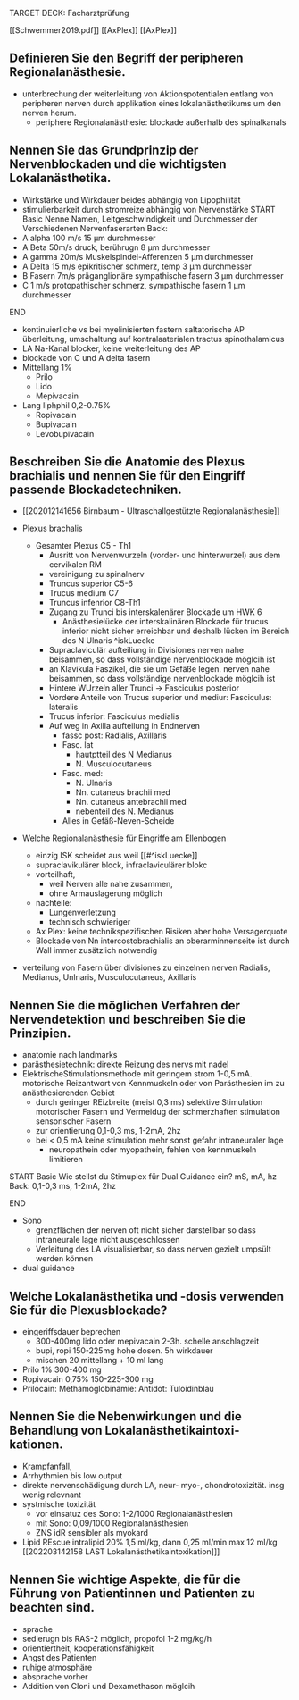 TARGET DECK: Facharztprüfung

[[Schwemmer2019.pdf]]
[[AxPlex]] [[AxPlex]]
## Definieren Sie den Begriff der peripheren Regionalanästhesie.
- unterbrechung der weiterleitung von Aktionspotentialen entlang von peripheren nerven durch applikation eines  lokalanästhetikums um den nerven herum. 
	- periphere Regionalanästhesie: blockade außerhalb des spinalkanals
## Nennen Sie das Grundprinzip der Nervenblockaden und die wichtigsten Lokalanästhetika.
- Wirkstärke und Wirkdauer beides abhängig von Lipophilität
- stimulierbarkeit durch stromreize abhängig von Nervenstärke
START
Basic
Nenne Namen, Leitgeschwindigkeit und Durchmesser der Verschiedenen Nervenfaserarten
Back:
- A alpha 100 m/s 15 µm durchmesser
- A Beta 50m/s druck, berührugn 8 µm durchmesser
- A gamma	20m/s	Muskelspindel-Afferenzen 5  µm durchmesser
- A Delta 15 m/s epikritischer schmerz, temp 3  µm durchmesser
- B Fasern 7m/s präganglionäre sympathische fasern 3  µm durchmesser
- C 1 m/s protopathischer schmerz, sympathische fasern 1 µm durchmesser
<!--ID: 1647978148570-->
END

-  kontinuierliche vs bei myelinisierten fastern saltatorische AP überleitung, umschaltung auf kontralaaterialen tractus spinothalamicus
- LA Na-Kanal blocker, keine weiterleitung des AP
- blockade von C und A delta fasern
- Mittellang 1%
	- Prilo
	- Lido
	- Mepivacain
- Lang liphphil 0,2-0.75%
	- Ropivacain
	- Bupivacain
	- Levobupivacain
## Beschreiben Sie die Anatomie des Plexus brachialis und nennen Sie für den Eingriff passende Blockadetechniken.
- [[202012141656 Birnbaum - Ultraschallgestützte Regionalanästhesie]]
- Plexus brachalis
	- Gesamter Plexus C5 - Th1
		- Ausritt von Nervenwurzeln (vorder- und hinterwurzel) aus dem cervikalen RM
		- vereinigung zu spinalnerv
		- Truncus superior C5-6
		- Trucus medium C7
		- Truncus infenrior C8-Th1
		- Zugang zu Trunci bis interskalenärer Blockade um HWK 6
			- Anästhesielücke der interskalinären Blockade für trucus inferior nicht sicher erreichbar und deshalb lücken im Bereich des N Ulnaris ^iskLuecke 
		- Supraclaviculär aufteiliung in Divisiones nerven nahe beisammen, so dass vollständige nervenblockade möglcih ist
		- an Klavikula Faszikel, die sie um Gefäße legen. nerven nahe beisammen, so dass vollständige nervenblockade möglcih ist
		- Hintere WUrzeln aller Trunci -> Fasciculus posterior
		- Vordere Anteile von Trucus superior und mediur: Fasciculus: lateralis
		- Trucus inferior: Fasciculus medialis
		- Auf weg in Axilla aufteilung in Endnerven
			- fassc post: Radialis, Axillaris
			- Fasc. lat
				- hautptteil des N Medianus
				- N. Musculocutaneus
			- Fasc. med:
				- N. Ulnaris
				- Nn. cutaneus brachii med
				- Nn. cutaneus antebrachii med
				- nebenteil des N. Medianus
			- Alles in Gefäß-Neven-Scheide
- Welche Regionalanästhesie für Eingriffe am Ellenbogen
	- einzig ISK scheidet aus weil [[#^iskLuecke]]
	- supraclavikulärer block, infraclaviculärer blokc
	- vorteilhaft, 
		- weil Nerven alle nahe zusammen, 
		- ohne Armauslagerung möglich
	- nachteile: 
		- Lungenverletzung
		- technisch schwieriger
	- Ax Plex: keine technikspezifischen Risiken aber hohe Versagerquote
	- Blockade von Nn intercostobrachialis an oberarminnenseite ist durch Wall immer zusätzlich notwendig

- verteilung von Fasern über divisiones zu einzelnen nerven Radialis, Medianus, Unlnaris, Musculocutaneus, Axillaris
## Nennen Sie die möglichen Verfahren der Nervendetektion und beschreiben Sie die Prinzipien.
- anatomie nach landmarks
- parästhesietechnik: direkte Reizung des nervs mit nadel
- ElektrischeStimulationsmethode mit geringem strom 1-0,5 mA. motorische Reizantwort von Kennmuskeln oder von Parästhesien im zu anästhesierenden Gebiet
	- durch geringer REizbreite (meist 0,3 ms) selektive Stimulation motorischer Fasern und Vermeidug der schmerzhaften stimulation sensorischer Fasern
	- zur orientierung 0,1-0,3 ms, 1-2mA, 2hz
	- bei < 0,5 mA keine stimulation mehr sonst gefahr intraneuraler lage
		- neuropathein oder myopathein, fehlen von kennmuskeln limitieren

START
Basic
Wie stellst du Stimuplex für Dual Guidance ein? mS, mA, hz
Back:
0,1-0,3 ms, 1-2mA, 2hz
<!--ID: 1647980385979-->
END
- Sono
	- grenzflächen der nerven oft nicht sicher darstellbar so dass intraneurale lage nicht ausgeschlossen 	
	- Verleitung des LA visualisierbar, so dass nerven gezielt umpsült werden können
- dual guidance
## Welche Lokalanästhetika und -dosis verwenden Sie für die Plexusblockade?
- eingeriffsdauer beprechen
	- 300-400mg lido oder mepivacain 2-3h. schelle anschlagzeit
	- bupi, ropi 150-225mg hohe dosen. 5h wirkdauer
	- mischen 20 mittellang + 10 ml lang
- Prilo 1% 300-400 mg
- Ropivacain 0,75% 150-225-300 mg
- Prilocain: Methämoglobinämie: Antidot: Tuloidinblau
## Nennen Sie die Nebenwirkungen und die Behandlung von Lokalanästhetikaintoxi- kationen.
- Krampfanfall, 
- Arrhythmien bis low output
- direkte nervenschädigung durch LA, neur- myo-, chondrotoxizität. insg wenig relevnant
- systmische toxizität
	- vor einsatuz des Sono: 1-2/1000 Regionalanästhesien
	- mit Sono: 0,09/1000 Regionalanästhesien
	- ZNS idR sensibler als myokard
- Lipid REscue intralipid 20% 1,5 ml/kg, dann 0,25 ml/min max 12 ml/kg
[[202203142158 LAST Lokalanästhetikaintoxikation]]]
## Nennen Sie wichtige Aspekte, die für die Führung von Patientinnen und Patienten zu beachten sind.
- sprache
- sedierugn bis RAS-2 möglich, propofol 1-2 mg/kg/h
- orientiertheit, kooperationsfähigkeit
- Angst des Patienten
- ruhige atmosphäre
- absprache vorher
- Addition von Cloni und Dexamethason möglcih